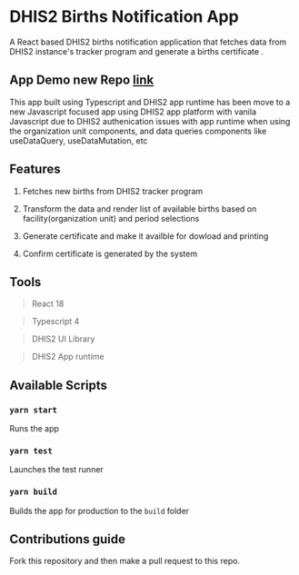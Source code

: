 # DHIS2 Births Notification App

A React based DHIS2 births notification application that fetches data from DHIS2 instance's tracker program and generate a births certificate .

## App Demo new Repo [link](https://github.com/kosekaku/South-Sudan-Births-Notification-Certificate)

This app built using Typescript and DHIS2 app runtime has been move to a new Javascript focused app using DHIS2 app platform with vanila Javascript due to DHIS2 authenication issues with app runtime when using the organization unit components, and data queries components like useDataQuery, useDataMutation, etc

## Features

1. Fetches new births from DHIS2 tracker program

2. Transform the data and render list of available births based on facility(organization unit) and period selections

3. Generate certificate and make it availble for dowload and printing

4. Confirm certificate is generated by the system

## Tools

> React 18

> Typescript 4

> DHIS2 UI Library

> DHIS2 App runtime

## Available Scripts

### `yarn start`

Runs the app

### `yarn test`

Launches the test runner

### `yarn build`

Builds the app for production to the `build` folder

## Contributions guide

Fork this repository and then make a pull request to this repo.

